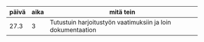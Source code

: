 päivä | aika | mitä tein
------|------|-----------
27.3 | 3 | Tutustuin harjoitustyön vaatimuksiin ja loin dokumentaation
